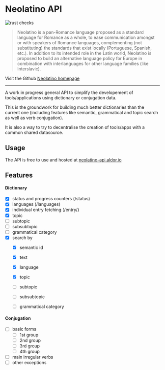 # Neolatino API 
![rust checks](https://github.com/neolatino/neolatino-api/actions/workflows/rust.yml/badge.svg?branch=master)

> Neolatino is a pan-Romance language proposed as a standard language for Romance as a whole, to ease communication amongst or with speakers of Romance languages, complementing (not substituting) the standards that exist locally (Portuguese, Spanish, etc.). In addition to its intended role in the Latin world, Neolatino is proposed to build an alternative language policy for Europe in combination with interlanguages for other language families (like Interslavic).

Visit the Github [Neolatino homepage](https://github.com/neolatino)

---

A work in progress general API to simplify the developement of tools/applications using dictionary or conjugation data.

This is the groundwork for building much better dictionaries than the current one (including features like semantic, grammatical and topic search as well as verb conjugation).

It is also a way to try to decentralise the creation of tools/apps with a common shared datasource.

## Usage

The API is free to use and hosted at [neolatino-api.aldor.io](https://neolatino-api.aldor.io)

## Features

#### Dictionary
- [x] status and progress counters (/status)
- [x] languages (/languages)
- [x] individual entry fetching (/entry/<id>)
- [x] topic
- [ ] subtopic
- [ ] subsubtopic
- [ ] grammatical category
- [x] search by
  - [x] semantic id
  - [x] text
  - [x] language
  - [x] topic
  - [ ] subtopic
  - [ ] subsubtopic
  - [ ] grammatical category


#### Conjugation
- [ ] basic forms
  - [ ] 1st group
  - [ ] 2nd group
  - [ ] 3rd group
  - [ ] 4th group
- [ ] main irregular verbs
- [ ] other exceptions